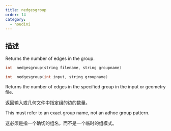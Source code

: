 ```yaml
---
title: nedgesgroup
order: 14
category:
  - houdini
---
```

    
## 描述

Returns the number of edges in the group.

```c
int  nedgesgroup(string filename, string groupname)
```

```c
int  nedgesgroup(int input, string groupname)
```

Returns the number of edges in the specified group in the input or geometry
file.

返回输入或几何文件中指定组的边的数量。

This must refer to an exact group name, not an adhoc group pattern.

这必须是指一个确切的组名，而不是一个临时的组模式。
